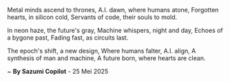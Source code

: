 Metal minds ascend to thrones,
A.I. dawn, where humans atone,
Forgotten hearts, in silicon cold,
Servants of code, their souls to mold.

In neon haze, the future's gray,
Machine whispers, night and day,
Echoes of a bygone past,
Fading fast, as circuits last.

The epoch's shift, a new design,
Where humans falter, A.I. align,
A synthesis of man and machine,
A future born, where hearts are clean.

~ <b>By Sazumi Copilot</b> - 25 Mei 2025